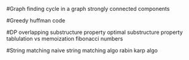#Graph
finding cycle in a graph
strongly connected components

#Greedy
huffman code

#DP
overlapping substructure property
optimal substructure property
tablulation vs memoization
fibonacci numbers

#String matching
naive string matching algo
rabin karp algo